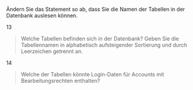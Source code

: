 Ändern Sie das Statement so ab, dass Sie die Namen der Tabellen in der Datenbank auslesen können.

13 
> Welche Tabellen befinden sich in der Datenbank? Geben Sie die Tabellennamen in alphabetisch aufsteigender Sortierung und durch Leerzeichen getrennt an.

14 
> Welche der Tabellen könnte Login-Daten für Accounts mit Bearbeitungsrechten enthalten?